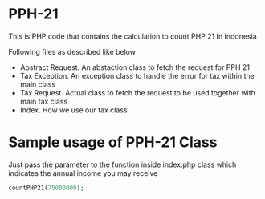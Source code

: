 # PPH-21

This is PHP code that contains the calculation to count PHP 21 In Indonesia

Following files as described like below

- Abstract Request. An abstaction class to fetch the request for PPH 21
- Tax Exception. An exception class to handle the error for tax within the main class
- Tax Request. Actual class to fetch the request to be used together with main tax class
- Index. How we use our tax class


# Sample usage of PPH-21 Class

Just pass the parameter to the function inside index.php class which indicates the annual income you may receive

```php
countPHP21(75000000);
```
